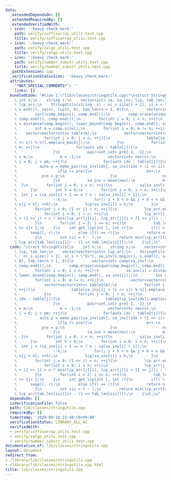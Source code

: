 ```yaml
---
data:
  _extendedDependsOn: []
  _extendedRequiredBy: []
  _extendedVerifiedWith:
  - icon: ':heavy_check_mark:'
    path: verify/suffixarray_utils.test.cpp
    title: verify/suffixarray_utils.test.cpp
  - icon: ':heavy_check_mark:'
    path: verify/zalgo_utils.test.cpp
    title: verify/zalgo_utils.test.cpp
  - icon: ':heavy_check_mark:'
    path: verify/number_substr_utils.test.cpp
    title: verify/number_substr_utils.test.cpp
  _pathExtension: cpp
  _verificationStatusIcon: ':heavy_check_mark:'
  attributes:
    '*NOT_SPECIAL_COMMENTS*': ''
    links: []
  bundledCode: "#line 1 \"lib/classes/stringutils.cpp\"\nstruct StringUtils{\n   \
    \ int n;\n    string s;\n    vector<int> sa, sa_inv, lcp, tab_len;\n    vector<vector<int>>\
    \ lcp_arr;\n    StringUtils(string _s) : n(_s.size() + 1), s(_s + \"$\"), sa_inv(s.begin(),\
    \ s.end()), sa(n), lcp(n, 0), tab_len(n + 1, 0){\n        vector<int> comp(sa_inv);\n\
    \        sort(comp.begin(), comp.end());\n        comp.erase(unique(comp.begin(),\
    \ comp.end()), comp.end());\n        for(int i = 0; i < n; ++i)\n            sa_inv[i]\
    \ = distance(comp.begin(), lower_bound(comp.begin(), comp.end(), sa_inv[i]));\n\
    \        int m = comp.size();\n        for(int i = 0; m != n; ++i){\n        \
    \    vector<vector<int>> table(m);\n            vector<vector<int>> table2(m);\n\
    \            for(int j = 0; j < n; ++j){\n                table[sa_inv[(j + (1\
    \ << i)) % n]].emplace_back(j);\n            }\n            for(int j = 0; j <\
    \ m; ++j)\n                for(auto idx : table[j]){\n                    table2[sa_inv[idx]].emplace_back(idx);\n\
    \                }\n            pair<int,int> pre{-1, -1};\n            int pm\
    \ = m;\n            m = -1;\n            vector<int> nex(n);\n            for(int\
    \ j = 0; j < pm; ++j)\n                for(auto idx : table2[j]){\n          \
    \          auto p = make_pair(sa_inv[idx], sa_inv[(idx + (1 << i)) % n]);\n  \
    \                  if(p != pre){\n                        m++;\n             \
    \           pre = p;\n                    }\n                    nex[idx] = m;\n\
    \                }\n            sa_inv = move(nex);\n            m++;\n      \
    \  }\n        for(int i = 0; i < n; ++i){\n            sa[sa_inv[i]] = i;\n  \
    \      }\n        int h = 0;\n        for(int i = 0; i < n; ++i){\n          \
    \  int j = (sa_inv[i] + 1 == n ? n : sa[sa_inv[i] + 1]);\n            if(h)\n\
    \                --h;\n            for(; i + h < n && j + h < n && s[i + h] ==\
    \ s[j + h]; ++h);\n            lcp[sa_inv[i]] = h;\n        }\n        lcp_arr.emplace_back(lcp);\n\
    \        for(int j = 0; (1 << j) < n; ++j){\n            lcp_arr.emplace_back(n);\n\
    \            for(int i = 0; i < n; ++i)\n                lcp_arr[j + 1][i] = (i\
    \ + (1 << j) < n ? min(lcp_arr[j][i], lcp_arr[j][i + (1 << j)]) : lcp_arr[j][i]);\n\
    \        }\n        for(int i = 2; i <= n; ++i)\n            tab_len[i] = tab_len[i\
    \ >> 1]+ 1;\n    }\n    int get_lcp(int l, int r){\n        if(l > r)\n      \
    \      swap(l, r);\n        else if(l == r){\n            return n - sa[l] - 1;\n\
    \        }\n        int siz = r - l;\n        return min(lcp_arr[tab_len[siz]][l],\
    \ lcp_arr[tab_len[siz]][r - (1 << tab_len[siz])]);\n    }\n};\n"
  code: "struct StringUtils{\n    int n;\n    string s;\n    vector<int> sa, sa_inv,\
    \ lcp, tab_len;\n    vector<vector<int>> lcp_arr;\n    StringUtils(string _s)\
    \ : n(_s.size() + 1), s(_s + \"$\"), sa_inv(s.begin(), s.end()), sa(n), lcp(n,\
    \ 0), tab_len(n + 1, 0){\n        vector<int> comp(sa_inv);\n        sort(comp.begin(),\
    \ comp.end());\n        comp.erase(unique(comp.begin(), comp.end()), comp.end());\n\
    \        for(int i = 0; i < n; ++i)\n            sa_inv[i] = distance(comp.begin(),\
    \ lower_bound(comp.begin(), comp.end(), sa_inv[i]));\n        int m = comp.size();\n\
    \        for(int i = 0; m != n; ++i){\n            vector<vector<int>> table(m);\n\
    \            vector<vector<int>> table2(m);\n            for(int j = 0; j < n;\
    \ ++j){\n                table[sa_inv[(j + (1 << i)) % n]].emplace_back(j);\n\
    \            }\n            for(int j = 0; j < m; ++j)\n                for(auto\
    \ idx : table[j]){\n                    table2[sa_inv[idx]].emplace_back(idx);\n\
    \                }\n            pair<int,int> pre{-1, -1};\n            int pm\
    \ = m;\n            m = -1;\n            vector<int> nex(n);\n            for(int\
    \ j = 0; j < pm; ++j)\n                for(auto idx : table2[j]){\n          \
    \          auto p = make_pair(sa_inv[idx], sa_inv[(idx + (1 << i)) % n]);\n  \
    \                  if(p != pre){\n                        m++;\n             \
    \           pre = p;\n                    }\n                    nex[idx] = m;\n\
    \                }\n            sa_inv = move(nex);\n            m++;\n      \
    \  }\n        for(int i = 0; i < n; ++i){\n            sa[sa_inv[i]] = i;\n  \
    \      }\n        int h = 0;\n        for(int i = 0; i < n; ++i){\n          \
    \  int j = (sa_inv[i] + 1 == n ? n : sa[sa_inv[i] + 1]);\n            if(h)\n\
    \                --h;\n            for(; i + h < n && j + h < n && s[i + h] ==\
    \ s[j + h]; ++h);\n            lcp[sa_inv[i]] = h;\n        }\n        lcp_arr.emplace_back(lcp);\n\
    \        for(int j = 0; (1 << j) < n; ++j){\n            lcp_arr.emplace_back(n);\n\
    \            for(int i = 0; i < n; ++i)\n                lcp_arr[j + 1][i] = (i\
    \ + (1 << j) < n ? min(lcp_arr[j][i], lcp_arr[j][i + (1 << j)]) : lcp_arr[j][i]);\n\
    \        }\n        for(int i = 2; i <= n; ++i)\n            tab_len[i] = tab_len[i\
    \ >> 1]+ 1;\n    }\n    int get_lcp(int l, int r){\n        if(l > r)\n      \
    \      swap(l, r);\n        else if(l == r){\n            return n - sa[l] - 1;\n\
    \        }\n        int siz = r - l;\n        return min(lcp_arr[tab_len[siz]][l],\
    \ lcp_arr[tab_len[siz]][r - (1 << tab_len[siz])]);\n    }\n};\n"
  dependsOn: []
  isVerificationFile: false
  path: lib/classes/stringutils.cpp
  requiredBy: []
  timestamp: '2020-09-16 22:48:50+09:00'
  verificationStatus: LIBRARY_ALL_AC
  verifiedWith:
  - verify/suffixarray_utils.test.cpp
  - verify/zalgo_utils.test.cpp
  - verify/number_substr_utils.test.cpp
documentation_of: lib/classes/stringutils.cpp
layout: document
redirect_from:
- /library/lib/classes/stringutils.cpp
- /library/lib/classes/stringutils.cpp.html
title: lib/classes/stringutils.cpp
---
```

